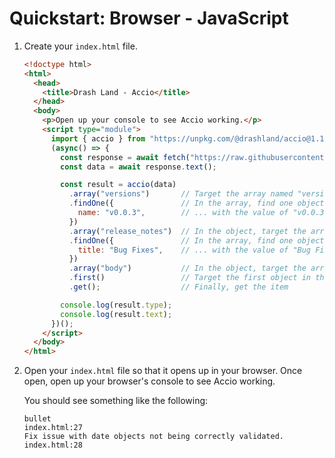 # Quickstart: Browser - JavaScript

1. Create your `index.html` file.

    ```html
    <!doctype html>
    <html>
      <head>
        <title>Drash Land - Accio</title>
      </head>
      <body>
        <p>Open up your console to see Accio working.</p>
        <script type="module">
          import { accio } from "https://unpkg.com/@drashland/accio@1.1.1/lib/esm/accio.js";
          (async() => {
            const response = await fetch("https://raw.githubusercontent.com/drashland/accio/main/example_data.json");
            const data = await response.text();

            const result = accio(data)
              .array("versions")       // Target the array named "versions"
              .findOne({               // In the array, find one object that has a name field ...
                name: "v0.0.3",        // ... with the value of "v0.0.3"
              })
              .array("release_notes")  // In the object, target the array named "release_notes"
              .findOne({               // In the array, find one object that has a title field ...
                title: "Bug Fixes",    // ... with the value of "Bug Fixes"
              })
              .array("body")           // In the object, target the array named "body"
              .first()                 // Target the first object in the array
              .get();                  // Finally, get the item

            console.log(result.type);
            console.log(result.text);
          })();
        </script>
      </body>
    </html>
    ```

2. Open your `index.html` file so that it opens up in your browser. Once open, open up your browser's console to see Accio working.

    You should see something like the following:
    
    ```
    bullet                                                        index.html:27
    Fix issue with date objects not being correctly validated.    index.html:28
    ```
